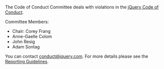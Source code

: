 <script>{
	"title": "jQuery Foundation Code of Conduct - Committee",
	"pageTemplate": "page-conduct.php"
}</script>

The Code of Conduct Committee deals with violations in the [jQuery Code of Conduct](https://jquery.org/conduct/).

Committee Members:

* Chair: Corey Frang
* Anne-Gaelle Colom
* John Resig
* Adam Sontag

You can contact [conduct@jquery.com](mailto:conduct@jquery.com). For more details please see the [Reporting Guidelines](https://jquery.org/conduct/reporting/).

